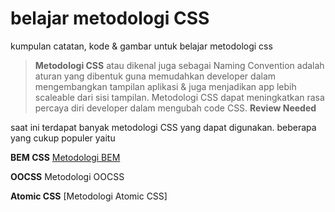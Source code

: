 # belajar metodologi CSS
kumpulan catatan, kode & gambar untuk belajar metodologi css

> **Metodologi CSS** atau dikenal juga sebagai Naming Convention adalah aturan yang dibentuk guna memudahkan developer dalam mengembangkan tampilan aplikasi & juga menjadikan app lebih scaleable dari sisi tampilan. Metodologi CSS dapat meningkatkan rasa percaya diri developer dalam mengubah code CSS. **Review Needed**

saat ini terdapat banyak metodologi CSS yang dapat digunakan. beberapa yang cukup populer yaitu

**BEM CSS**
[Metodologi BEM](https://github.com/naufalafif/belajarMetodologiCSS/tree/master/bem)


**OOCSS**
Metodologi OOCSS

**Atomic CSS**
[Metodologi Atomic CSS]
